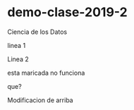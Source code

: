 # demo-clase-2019-2
Ciencia de los Datos

linea 1

Linea 2

esta maricada no funciona

que?

Modificacion de arriba
